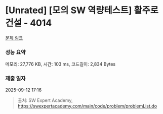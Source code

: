 # [Unrated] [모의 SW 역량테스트] 활주로 건설 - 4014 

[문제 링크](https://swexpertacademy.com/main/code/problem/problemDetail.do?contestProbId=AWIeW7FakkUDFAVH) 

### 성능 요약

메모리: 27,776 KB, 시간: 103 ms, 코드길이: 2,834 Bytes

### 제출 일자

2025-09-12 17:16



> 출처: SW Expert Academy, https://swexpertacademy.com/main/code/problem/problemList.do